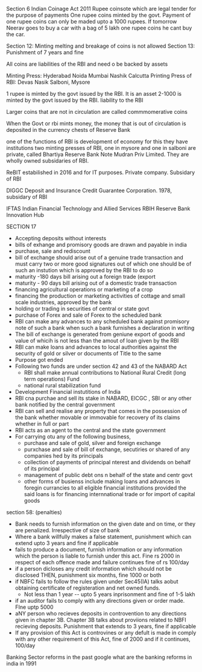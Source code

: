 Section 6 
Indian Coinage Act 2011
Rupee coinsote which are legal tender for the purpose of payments
One rupee coins minted by the govt. 
Payment of one rupee coins can only be maded upto a 1000 rupees. If tomorrow Neerav goes to buy a car with a bag of 5 lakh one rupee coins he cant buy the car.

Section 12: Minting melting and breakage of coins is not allowed
Section 13: Punishment of 7 years and fine

All coins are liabilities of the RBI and need o be backed by assets 

Minting Press: Hyderabad Noida Mumbai Nashik Calcutta
Printing Press of RBI: Devas Nasik Salboni, Mysore

1 rupee is minted by the govt issued by the RBI. It is an asset
2-1000 is minted by the govt issued by the RBI. liability to the RBI

Larger coins that are not in circulation are called commmomerative coins

When the Govt or rbi mints money, the money that is out of circulation is deposited in the currency chests of Reserve Bank

one of the functions of RBI is development of economy
for this they have institutions
two minting presses of RBI, one in mysore and one in salboni are private, called Bhartiya Reserve Bank Note Mudran Priv Limited. They are wholly owned subsidaries of RBI.

ReBIT estabilished in 2016 and for IT purposes. Private company. Subsidary of RBI

DIGGC Deposit and Insurance Credit Guarantee Corporation. 1978, subsidary of RBI

IFTAS Indian Financial Technology and Allied Services 
RBIH Reserve Bank Innovation Hub
	
	
	
	
SECTION 17
- Accepting deposits without interests
- bills of exhange and promisory goods are drawn and payable in india
- purchase, sale and rediscount 
- bill of exchange should arise out of a genuine trade transaction and must carry two or more good signatures out of which one should be of such an instution which is approved by the RBI to do so
- maturity -180 days bill arising out a foreign trade (export
- maturity - 90 days bill arising out of a domestic trade transaction
- financing agricultural operations or marketing of a crop
- financing the production or marketing activities of cottage and small scale industries, approved by the bank
- holding or trading in securities of central or state govt
- purchase of Forex and sale of Forex to the scheduled bank
- RBI can make any advances to any scheduled bank against promisory note of such a bank when such a bank furnishes a declaration in writing
- The bill of exchange is generated from geniune export of goods and value of whicih is not less than the amout of loan given by the RBI
- RBI can make loans and advances to local authorities against the security of gold or silver or documents of Title to the same
- Purpose got ended 
-  Following two funds are under section 42 and 43 of the NABARD Act
	- RBI shall make annual contributions to National Rural Credit (long term operations) Fund
	- national rural stabilization fund 
- Development Financial instutitions of India
- RBI cna purchae and sell its stake in NABARD, EICGC , SBI or any other bank notified by the central government
- RBI can sell and realise any property that comes in the possession of the bank whether movable or immovable for recovery of its claims whether in full or part
- RBI acts as an agent to the central and the state government
- For carrying otu any of the following business, 
	- purchase and sale of gold, silver and foreign exchange
	- purxchase and sale of bill of exchange, secutiries or shared of any companies hed by its principals
	- collection of payments of principal nterest and dividends on behalf of its principal
	- management of public debt ons n behalf of the state and centr govt
	- other forms of busienss include making loans and advances in foregin currancies to all eligible financial institutions provided the said loans is for financing internnational trade or for import of capital goods

section 58: (penalties)
- Bank needs to furnish information on the given date and on time, or they are penalized. Irrespective of size of bank
- Where a bank willfully makes a false statement, punishment which can extend upto 3 years and fine if applicable
- fails to produce a document, furnish information or any information which the person is liable to furnish under this act. Fine rs 2000 in respect of each offence made and failure continues fine of rs 100/day
- if a person dicloses any credit information which should not be disclosed THEN, punishment six months, fine 1000 or both
- if NBFC fails to follow the rules given under Sec45(IA) talks aobut obtaining certificate of registeration and net owned funds.
	- Not less than 1 year -- upto 5 years inprisonment and fine of 1-5 lakh  
- if an auditor fails to comply with any directions given or order made. FIne uptp 5000
- aNY person who recieves deposits in controvention to any directions given in chapter 3B. Chapter 3B talks about proviions related to NBFI recieving deposits. Punishment that extends to 3 years, fine if applicable
- If any provision of this Act is controvines or any defult is made in comply with any other requirement of this Act, fine of 2000 and if it continues, 100/day


Banking Sector reforms in the past
google what are the banking reforms in india in 1991
